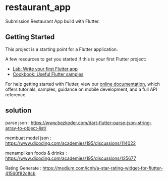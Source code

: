 # restaurant_app

Submission Restaurant App build with Flutter.

## Getting Started

This project is a starting point for a Flutter application.

A few resources to get you started if this is your first Flutter project:

- [Lab: Write your first Flutter app](https://flutter.dev/docs/get-started/codelab)
- [Cookbook: Useful Flutter samples](https://flutter.dev/docs/cookbook)

For help getting started with Flutter, view our
[online documentation](https://flutter.dev/docs), which offers tutorials,
samples, guidance on mobile development, and a full API reference.

## solution
parse json : https://www.bezkoder.com/dart-flutter-parse-json-string-array-to-object-list/

membuat model json : https://www.dicoding.com/academies/195/discussions/114022

menampilkan foods & drinks : https://www.dicoding.com/academies/195/discussions/125677

Rating Generate : https://medium.com/icnh/a-star-rating-widget-for-flutter-41560f82c8cb